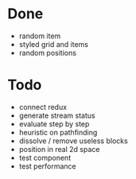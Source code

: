 # Done

- random item
- styled grid and items
- random positions

# Todo

- connect redux
- generate stream status
- evaluate step by step
- heuristic on pathfinding
- dissolve / remove useless blocks
- position in real 2d space
- test component
- test performance
